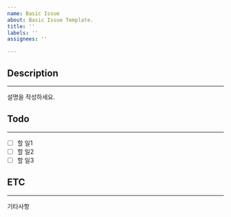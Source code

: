 ```yaml
---
name: Basic Issue
about: Basic Issue Template.
title: ''
labels: ''
assignees: ''

---
```


## Description
---
설명을 작성하세요.

## Todo
---
- [ ] 할 일1
- [ ] 할 일2
- [ ] 할 일3

## ETC
---
기타사항
